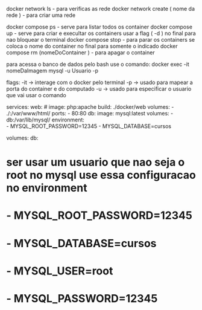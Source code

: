 docker network ls - para verificas as rede
docker network create ( nome da rede ) - para criar uma rede

docker compose ps - serve para listar todos os container
docker compose up - serve para criar e execultar os containers usar a flag ( -d ) no final para nao bloquear o terminal
docker compose stop - para parar os containers se coloca o nome do container no final para somente o indicado
docker compose rm  (nomeDoContainer ) - para apagar o container

para acessa o banco de dados pelo bash use o comando:
docker exec -it nomeDaImagem mysql -u Usuario -p 


flags:
-it -> interage com o docker pelo terminal
-p  -> usado para mapear a porta do container e do computado
-u  -> usado para especificar o usuario que vai usar o comando


services: 
  web: 
    # image: php:apache
    build: ./docker/web
    volumes: 
      - ./:/var/www/html/
    ports: 
      - 80:80
  db: 
    image: mysql:latest
    volumes:
      - db:/var/lib/mysql/
    environment:  
      - MYSQL_ROOT_PASSWORD=12345
      - MYSQL_DATABASE=cursos

volumes:
  db:
  

# ser usar um usuario que nao seja o root no mysql use essa configuracao no environment
# - MYSQL_ROOT_PASSWORD=12345
# - MYSQL_DATABASE=cursos
# - MYSQL_USER=root
# - MYSQL_PASSWORD=12345
 